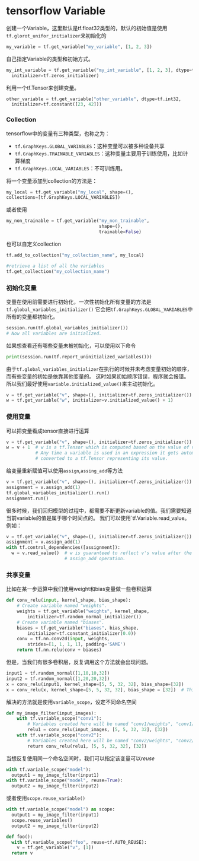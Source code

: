 # tensorflow Variable

创建一个Variable，这里默认是tf.float32类型的，默认的初始值是使用`tf.glorot_unifor_initializer`来初始化的
```python
my_variable = tf.get_variable("my_variable", [1, 2, 3])
```
自己指定Variable的类型和初始方式。
```python
my_int_variable = tf.get_variable("my_int_variable", [1, 2, 3], dtype=tf.int32, 
  initializer=tf.zeros_initializer)
```
利用一个tf.Tensor来创建变量。
```python
other_variable = tf.get_variable("other_variable", dtype=tf.int32, 
  initializer=tf.constant([23, 42]))
```

### Collection
tensorflow中的变量有三种类型，也称之为：
- `tf.GraphKeys.GLOBAL_VARIABLES`：这种变量可以被多种设备共享
- `tf.GraphKeys.TRAINABLE_VARIABLES`：这种变量主要用于训练使用，比如计算梯度
- `tf.GraphKeys.LOCAL_VARIABLES`：不可训练用。

将一个变量添加到collection的方法是：
```python
my_local = tf.get_variable("my_local", shape=(), 
collections=[tf.GraphKeys.LOCAL_VARIABLES])
```
或者使用
```python
my_non_trainable = tf.get_variable("my_non_trainable", 
                                   shape=(), 
                                   trainable=False)
```
也可以自定义collection
```python
tf.add_to_collection("my_collection_name", my_local)

#retrieve a list of all the variables 
tf.get_collection("my_collection_name") 
```

### 初始化变量
变量在使用前需要进行初始化，一次性初始化所有变量的方法是`tf.global_variables_initializer()`
它会把`tf.GraphKeys.GLOBAL_VARIABLES`中所有的变量都初始化。
```python
session.run(tf.global_variables_initializer())
# Now all variables are initialized.
```
如果想查看还有哪些变量未被初始化，可以使用以下命令
```python
print(session.run(tf.report_uninitialized_variables()))
```
由于`tf.global_variables_initializer`在执行的时候并未考虑变量初始的顺序，而有些变量的初始是依靠其他变量的。
这时如果初始顺序错误，程序就会报错。所以我们最好使用`variable.initialized_value()`来主动初始化。
```python
v = tf.get_variable("v", shape=(), initializer=tf.zeros_initializer())
w = tf.get_variable("w", initializer=v.initialized_value() + 1)
```

### 使用变量
可以把变量看成tensor直接进行运算
```python
v = tf.get_variable("v", shape=(), initializer=tf.zeros_initializer())
w = v + 1  # w is a tf.Tensor which is computed based on the value of v.
           # Any time a variable is used in an expression it gets automatically
           # converted to a tf.Tensor representing its value.
```
给变量重新赋值可以使用`assign`,`assing_add`等方法
```python
v = tf.get_variable("v", shape=(), initializer=tf.zeros_initializer())
assignment = v.assign_add(1)
tf.global_variables_initializer().run()
assignment.run()
```
很多时候，我们回归模型的过程中，都需要不断更新variable的值。我们需要知道当前variable的值是属于哪个时间点的。
我们可以使用`tf.Variable.read_value。例如：
```python
v = tf.get_variable("v", shape=(), initializer=tf.zeros_initializer())
assignment = v.assign_add(1)
with tf.control_dependencies([assignment]):
  w = v.read_value()  # w is guaranteed to reflect v's value after the
                      # assign_add operation.
```    

### 共享变量
比如在某一步运算中我们使用weight和bias变量做一些卷积运算
```python
def conv_relu(input, kernel_shape, bias_shape):
    # Create variable named "weights".
    weights = tf.get_variable("weights", kernel_shape,
        initializer=tf.random_normal_initializer())
    # Create variable named "biases".
    biases = tf.get_variable("biases", bias_shape,
        initializer=tf.constant_initializer(0.0))
    conv = tf.nn.conv2d(input, weights,
        strides=[1, 1, 1, 1], padding='SAME')
    return tf.nn.relu(conv + biases)
```
但是，当我们有很多卷积层，反复调用这个方法就会出现问题。
```python
input1 = tf.random_normal([1,10,10,32])
input2 = tf.random_normal([1,20,20,32])
x = conv_relu(input1, kernel_shape=[5, 5, 32, 32], bias_shape=[32])
x = conv_relu(x, kernel_shape=[5, 5, 32, 32], bias_shape = [32])  # This fails.
```
解决的方法就是使用`variable_scope`，设定不同命名空间
```python
def my_image_filter(input_images):
    with tf.variable_scope("conv1"):
        # Variables created here will be named "conv1/weights", "conv1/biases".
        relu1 = conv_relu(input_images, [5, 5, 32, 32], [32])
    with tf.variable_scope("conv2"):
        # Variables created here will be named "conv2/weights", "conv2/biases".
        return conv_relu(relu1, [5, 5, 32, 32], [32])
```
当想反复使用同一个命名空间时，我们可以指定该变量可以*reuse*
```python
with tf.variable_scope("model"):
  output1 = my_image_filter(input1)
with tf.variable_scope("model", reuse=True):
  output2 = my_image_filter(input2)
```
或者使用`scope.reuse_variable()`
```python
with tf.variable_scope("model") as scope:
  output1 = my_image_filter(input1)
  scope.reuse_variables()
  output2 = my_image_filter(input2)

def foo():
  with tf.variable_scope("foo", reuse=tf.AUTO_REUSE):
    v = tf.get_variable("v", [1])
  return v
```
